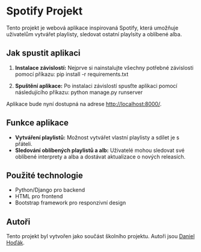 # Spotify Projekt

Tento projekt je webová aplikace inspirovaná Spotify, která umožňuje uživatelům vytvářet playlisty, sledovat ostatní playlsity a oblíbené alba.

## Jak spustit aplikaci

1. **Instalace závislostí:**
   Nejprve si nainstalujte všechny potřebné závislosti pomocí příkazu:
   pip install -r requirements.txt
  

3. **Spuštění aplikace:**
Po instalaci závislostí spusťte aplikaci pomocí následujícího příkazu:
python manage.py runserver


Aplikace bude nyní dostupná na adrese [http://localhost:8000/](http://localhost:8000/).

## Funkce aplikace

- **Vytváření playlistů:** Možnost vytvářet vlastní playlisty a sdílet je s přáteli.
- **Sledování oblíbených playlistů a alb:** Uživatelé mohou sledovat své oblíbené interprety a alba a dostávat aktualizace o nových releasích.

## Použité technologie

- Python/Django pro backend
- HTML pro frontend
- Bootstrap framework pro responzivní design

## Autoři

Tento projekt byl vytvořen jako součást školního projektu. Autoři jsou [Daniel Hoďák](https://github.com/dendr203).
